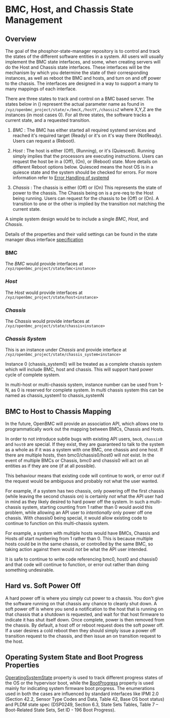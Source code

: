 # BMC, Host, and Chassis State Management

## Overview

The goal of the phosphor-state-manager repository is to control and track the
states of the different software entities in a system.  All users will usually
implement the BMC state interfaces, and some, when creating servers will do the
Host and Chassis state interfaces.  These interfaces will be the mechanism by
which you determine the state of their corresponding instances, as well as
reboot the BMC and hosts, and turn on and off power to the chassis.  The
interfaces are designed in a way to support a many to many mappings of each
interface.

There are three states to track and control on a BMC based server.  The states
below in () represent the actual parameter name as found in
`/xyz/openbmc_project/state/`+`/bmcX,/hostY,/chassisZ` where X,Y,Z are the
instances (in most cases 0).  For all three states, the software tracks a
current state, and a requested transition.

1. *BMC* : The BMC has either started all required systemd services and reached
it's required target (Ready) or it's on it's way there (NotReady).  Users can
request a (Reboot).

2. *Host* : The host is either (Off), (Running), or it's (Quiesced).
Running simply implies that the processors are executing instructions.  Users
can request the host be in a (Off), (On), or (Reboot) state.  More details on
different Reboot options below.
Quiesced means the host OS is in a quiesce state and the system should be
checked for errors. For more information refer to
[Error Handling of systemd](https://github.com/openbmc/docs/blob/master/architecture/openbmc-systemd.md#error-handling-of-systemd)

3. *Chassis* : The chassis is either (Off) or (On)
This represents the state of power to the chassis.  The Chassis being on
is a pre-req to the Host being running.  Users can request for the chassis to be
(Off) or (On).  A transition to one or the other is implied by the transition
not matching the current state.

A simple system design would be to include a single *BMC*, *Host*, and
*Chassis*.

Details of the properties and their valid settings can be found in the state
manager dbus interface [specification](https://github.com/openbmc/phosphor-dbus-interfaces/tree/master/xyz/openbmc_project/State/)

### BMC

The *BMC* would provide interfaces at
`/xyz/openbmc_project/state/bmc<instance>`

### *Host*

The *Host* would provide interfaces at
`/xyz/openbmc_project/state/host<instance>`

### *Chassis*

The *Chassis* would provide interfaces at
`/xyz/openbmc_project/state/chassis<instance>`

### *Chassis System*
This is an instance under *Chassis* and provide interface at
`/xyz/openbmc_project/state/chassis_system<instance>`

Instance 0 (chassis_system0) will be treated as a complete chassis system
which will include BMC, host and chassis. This will support hard power
cycle of complete system.

In multi-host or multi-chassis system, instance number can be used from
1-N, as 0 is reserved for complete system. In multi chassis system this
can be named as chassis_system1 to chassis_systemN

## BMC to Host to Chassis Mapping

In the future, OpenBMC will provide an association API, which allows one
to programmatically work out the mapping between BMCs, Chassis and Hosts.

In order to not introduce subtle bugs with existing API users, `bmc0`,
`chassis0` and `host0` are special. If they exist, they are guaranteed to talk
to the system as a whole as if it was a system with one BMC, one chassis and
one host. If there are multiple hosts, then bmc0/chassis0/host0
will *not* exist. In the event of multiple BMCs or Chassis, bmc0 and chassis0
will act on all entities as if they are one (if at all possible).

This behaviour means that existing code will continue to work, or error out
if the request would be ambiguous and probably not what the user wanted.

For example, if a system has two chassis, only powering off the first chassis
(while leaving the second chassis on) is certainly *not* what the API user had
in mind as they likely desired to hard power off the system. In such a
multi-chassis system, starting counting from 1 rather than 0 would avoid this
problem, while allowing an API user to *intentionally* only power off one
chassis. With chassis0 being special, it would allow existing code to continue
to function on this multi-chassis system.

For example, a system with multiple hosts would have BMCs, Chassis and Hosts
*all* start numbering from 1 rather than 0. This is because multiple hosts
could be in the same chassis, or controlled by the same BMC, so taking action
against them would *not* be what the API user intended.

It is safe to continue to write code referencing bmc0, host0 and
chassis0 and that code will continue to function, or error out rather than
doing something undesirable.

## Hard vs. Soft Power Off

A hard power off is where you simply cut power to a chassis.  You don't give
the software running on that chassis any chance to cleanly shut down.
A soft power off is where you send a notification to the host that is running
on that chassis that a shutdown is requested, and wait for that host firmware
to indicate it has shut itself down.  Once complete, power is then removed
from the chassis. By default, a host off or reboot request does the soft
power off.  If a user desires a cold reboot then they should simply issue a
power off transition request to the chassis, and then issue an on transition
request to the host.

## Operating System State and Boot Progress Properties

[OperatingSystemState](https://github.com/openbmc/phosphor-dbus-interfaces/tree/master/xyz/openbmc_project/State/OperatingSystem/Status.interface.yaml)
property is used to track different progress states of the OS or the hypervisor
boot, while the [BootProgress](https://github.com/openbmc/phosphor-dbus-interfaces/tree/master/xyz/openbmc_project/State/Boot/Progress.interface.yaml)
property is used mainly for indicating system firmware boot progress.
The enumerations used in both the cases are influenced by standard interfaces
like IPMI 2.0 (Section 42.2, Sensor Type Codes and Data, Table 42, Base OS
boot status) and PLDM state spec (DSP0249, Section 6.3, State Sets Tables,
Table 7 – Boot-Related State Sets, Set ID - 196 Boot Progress).

